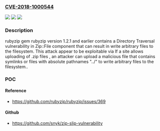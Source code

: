 ### [CVE-2018-1000544](https://cve.mitre.org/cgi-bin/cvename.cgi?name=CVE-2018-1000544)
![](https://img.shields.io/static/v1?label=Product&message=n%2Fa&color=blue)
![](https://img.shields.io/static/v1?label=Version&message=n%2Fa&color=blue)
![](https://img.shields.io/static/v1?label=Vulnerability&message=n%2Fa&color=brighgreen)

### Description

rubyzip gem rubyzip version 1.2.1 and earlier contains a Directory Traversal vulnerability in Zip::File component that can result in write arbitrary files to the filesystem. This attack appear to be exploitable via If a site allows uploading of .zip files , an attacker can upload a malicious file that contains symlinks or files with absolute pathnames "../" to write arbitrary files to the filesystem..

### POC

#### Reference
- https://github.com/rubyzip/rubyzip/issues/369

#### Github
- https://github.com/snyk/zip-slip-vulnerability

